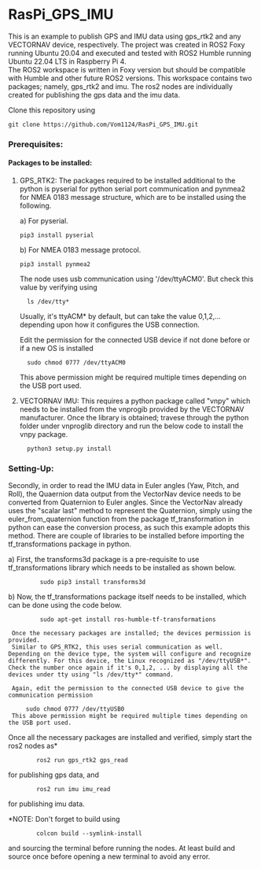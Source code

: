 # RasPi_GPS_IMU
This is an example to publish GPS and IMU data using gps_rtk2 and any VECTORNAV device, respectively. 
The project was created in ROS2 Foxy running Ubuntu 20.04 and executed and tested with ROS2 Humble running Ubuntu 22.04 LTS in Raspberry Pi 4.  
The ROS2 workspace is written in Foxy version but should be compatible with Humble and other future ROS2 versions.
This workspace contains two packages; namely, gps_rtk2 and imu. The ros2 nodes are individually created for publishing the gps data and the imu data.

Clone this repository using 

    git clone https://github.com/Vom1124/RasPi_GPS_IMU.git


### Prerequisites:

  #### Packages to be installed:

  1) GPS_RTK2: 
      The packages required to be installed additional to the python is pyserial for python serial port communication and pynmea2 for NMEA 0183 message structure, which are to be installed using the following.

        a) For pyserial.

         pip3 install pyserial
        b) For NMEA 0183 message protocol.

         pip3 install pynmea2
       
       
     The node uses usb communication using '/dev/ttyACM0'. But check this value by verifying using

           ls /dev/tty*
     
     Usually, it's ttyACM* by default, but can take the value 0,1,2,... depending upon how it configures the USB connection.

     Edit the permission for the connected USB device if not done before or if a new OS is installed

           sudo chmod 0777 /dev/ttyACM0
     This above permission might be required multiple times depending on the USB port used.

  3) VECTORNAV IMU:
     This requires a python package called "vnpy" which needs to be installed from the vnprogib provided by the VECTORNAV manufacturer. Once the library is obtained; travese through the python folder under vnproglib directory and run the below code to install the vnpy package.

           python3 setup.py install

### Setting-Up:

  Secondly, in order to read the IMU data in Euler angles (Yaw, Pitch, and Roll), the Quaernion data output from the VectorNav device needs to be converted from Quaternion to Euler angles. Since the VectorNav already uses the "scalar last" method to represent the Quaternion, simply using the euler_from_quaternion function from the package tf_transformation in python can ease the conversion process, as such this example adopts this method. There are couple of libraries to be installed before importing the tf_transformations package in python.
  
  a) First, the transforms3d package is a pre-requisite to use tf_transformations library which needs to be installed as shown below.

             sudo pip3 install transforms3d

  b) Now, the tf_transformations package itself needs to be installed, which can be done using the code below.

             sudo apt-get install ros-humble-tf-transformations

     Once the necessary packages are installed; the devices permission is provided.
     Similar to GPS_RTK2, this uses serial communication as well. Depending on the device type, the system will configure and recognize differently. For this device, the Linux recognized as "/dev/ttyUSB*". Check the number once again if it's 0,1,2, ... by displaying all the devices under tty using "ls /dev/tty*" command.

     Again, edit the permission to the connected USB device to give the communication permission

         sudo chmod 0777 /dev/ttyUSB0
     This above permission might be required multiple times depending on the USB port used.

Once all the necessary packages are installed and verified, simply start the ros2 nodes as*

            ros2 run gps_rtk2 gps_read

  for publishing gps data, and 
    
            ros2 run imu imu_read
  
  for publishing imu data.

*NOTE: Don't forget to build using     

            colcon build --symlink-install

and sourcing the terminal before running the nodes. At least build and source once before opening a new terminal to avoid any error. 
